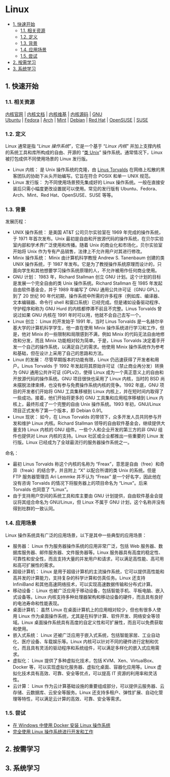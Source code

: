 # Linux<!-- omit in toc -->

- [1. 快速开始](#1-快速开始)
  - [1.1. 相关资源](#11-相关资源)
  - [1.2. 定义](#12-定义)
  - [1.3. 背景](#13-背景)
  - [1.4. 应用场景](#14-应用场景)
  - [1.5. 尝试](#15-尝试)
- [2. 按需学习](#2-按需学习)
- [3. 系统学习](#3-系统学习)

## 1. 快速开始

### 1.1. 相关资源

[内核官网](https://www.kernel.org/) | [内核文档](https://docs.kernel.org) | [内核维基](https://www.wiki.kernel.org) | [内核源码](https://github.com/torvalds/linux) | [GNU](https://www.gnu.org)  
[Ubuntu](https://ubuntu.com/) | [Fedora](https://fedoraproject.org/) | [Arch](https://archlinux.org/) | [Mint](https://linuxmint.com/) | [Debian](https://www.debian.org/) | [Red Hat](https://www.redhat.com/) | [OpenSUSE](https://www.opensuse.org/) | [SUSE](https://www.suse.com/)

### 1.2. 定义

Linux 通常是指 “_Linux 操作系统_”，它是一个基于 “_Linux 内核_” 并加上支撑内核的系统工具和库所构成的自由、开源的 “[类 Unix](../../../glossary/类Unix操作系统.md)” 操作系统。通常情况下，Linux 被打包成供不同使用场景的 Linux 发行版。

- Linux 内核： 是 Unix 操作系统的克隆，由 [Linus Torvalds](https://github.com/torvalds) 在网络上松散的黑客团队的协助下从头开始编写。它旨在符合 POSIX 和单一 UNIX 规范。
- Linux 发行版： 为不同使用场景预先集成好的 Linux 操作系统。一般在直接安装后只需小幅度更改设置就可以使用。常见的发行版有 Ubuntu、Fedora、Arch、Mint、Red Hat、OpenSUSE、SUSE 等等。

### 1.3. 背景

发展历程：

- UNIX 操作系统： 是美国 AT&T 公司贝尔实验室在 1969 年完成的操作系统，于 1971 年首次发布。Unix 最初是自由和开放源代码的操作系统，在贝尔实验室内部和学术界广泛使用和传播。随着 Unix 的商业化和市场化，贝尔实验室开始将 Unix 作为专有产品销售，法律上不允许用户对其进行修改。
- Minix 操作系统： Minix 由计算机科学教授 Andrew S. Tanenbaum 创建的类 UNIX 操作系统，于 1987 年发布。它是为了教授操作系统原理而设计的，只面向学生和其他想要学习操作系统原理的人，不允许被用作任何商业使用。
- GNU 计划： 1983 年，Richard Stallman 创立 GNU 计划。这个计划的目标是发展一个完全自由的类 Unix 操作系统。Richard Stallman 在 1985 年发起自由软件基金会，并于 1989 年编写了 GNU 通用公共许可证（GNU GPL）。到了 20 世纪 90 年代初期，操作系统中所需的许多程序（例如库、编译器、文本编辑器、命令行 shell 和窗口系统）已经完成。但是诸如设备驱动程序、守护程序和称为 GNU Hurd 的内核都停滞不前且不完整。Linus Torvalds 曾说过如果 GNU 内核在 1991 年时可以用，他就不会自己去写一个。
- Linux 创立： Linux 的开发始于 1991 年，当时 Linus Torvalds 是一名赫尔辛基大学的计算机科学学生，他一直在使用 Minix 操作系统进行学习和工作，但是，他对 Minix 的一些限制和局限感到不满，例如 Minix 的代码无法自由地修改和分发，而且 Minix 功能相对较为简单。于是，Linus Torvalds 决定着手开发一个自己的操作系统，以满足自己的需求。他使用 Minix 操作系统作为参考和基础，但在设计上采用了自己的思路和方法。
- Linux 的发展： 尽管早期版本的功能有限，Linux 仍迅速获得了开发者和用户。Linus Torvalds 于 1992 年发起将其原始许可证（禁止商业再分发）转换为 GNU 通用公共许可证 (GPLv2)，使得 Linux 成为一个真正意义上的自由和开放源代码的操作系统。GNU 项目很快也采用了 Linux 内核，当时的 BSD 尚未摆脱法律束缚，也没有参与免费操作系统内核的竞争。1992 年底，GNU 项目的开发者们开始将 GNU 工具集移植到 Linux 内核上，并在短时间内取得了一些成功。接着，他们开始将更多的 GNU 工具集和应用程序移植到 Linux 内核上，最终形成了一个完整的自由 Unix 操作系统。1993 年初，GNU/Linux 项目正式发布了第一个版本，即 Debian 0.91。
- Linux 现状： 如今，在 Linus Torvalds 的带领下，众多开发人员共同参与开发和维护 Linux 内核。Richard Stallman 领导的自由软件基金会，继续提供大量支持 Linux 内核的 GNU 组件。一些个人和企业开发的第三方的非 GNU 组件也提供对 Linux 内核的支持。Linux 社区或企业都推出一些重要的 Linux 发行版。Linux 已经成为了全球最流行的服务器操作系统之一。

命名：

- 最初 Linus Torvalds 称这个内核的名称为 “Freax”，意思是自由（free）和奇异（freak）的结合字，并且附上 “X” 以配合所谓的类 Unix 的系统。但是 FTP 服务器管理员 Ari Lemmke 并不认为 “Freax” 是一个好名字，因此他在没有咨询 Torvalds 的情况下将服务器上的项目命名为 “Linux”。后来 Torvalds 也同意了 “Linux”。
- 由于支持用户空间的系统工具和库主要由 GNU 计划提供，自由软件基金会提议将其组合命名为 GNU/Linux，但 Linux 不属于 GNU 计划，这个名称并没有得到社群的一致认同。

### 1.4. 应用场景

Linux 操作系统具有广泛的应用场景，以下是其中一些典型的应用场景：

- 服务器： Linux 作为服务器操作系统的应用非常广泛，包括 Web 服务器、数据库服务器、邮件服务器、文件服务器等。Linux 服务器具有高度的稳定性、可靠性和安全性，而且支持大量的并发用户和请求，可以满足高性能、高可用和高可扩展性的需求。
- 超级计算机： Linux 是用于超级计算机的主流操作系统，它可以提供高性能和高并发的计算能力，支持复杂的科学计算和仿真任务。Linux 还支持 InfiniBand 和其他高速网络技术，可以实现高速数据传输和分布式计算。
- 移动设备： Linux 也被广泛应用于移动设备，包括智能手机、平板电脑、嵌入式设备等。Linux 内核支持多种处理器架构和移动设备的硬件，而且具有良好的电池寿命和性能表现。
- 桌面计算机： 虽然 Linux 在桌面计算机上的应用相对较少，但也有很多人使用 Linux 作为桌面操作系统，尤其是在科学计算、软件开发、网络安全等领域。Linux 桌面操作系统具有高度的自定义性和可扩展性，而且可以免费获取和使用。
- 嵌入式系统： Linux 还被广泛应用于嵌入式系统，包括智能家居、工业自动化、医疗设备、车载娱乐等。Linux 内核可以针对不同的硬件进行定制和优化，而且具有灵活的驱动程序和系统组件，可以满足多样化的嵌入式应用需求。
- 虚拟化： Linux 提供了多种虚拟化技术，包括 KVM、Xen、VirtualBox、Docker 等，可以实现虚拟化服务器、虚拟化桌面、容器化应用等。Linux 虚拟化技术具有高效、可靠、安全等优点，可以提高 IT 资源的利用率和灵活性。
- 云计算： Linux 作为云计算基础设施的重要组成部分，可以提供云服务器、云存储、云数据库、云安全等服务。Linux 还支持多租户、弹性扩展、自动化管理等特性，可以满足云计算的高效、可靠、安全等需求。

### 1.5. 尝试

- [在 Windows 中使用 Docker 安装 Linux 操作系统](https://github.com/itabbot/learn-linux/tree/main/quick-start/install-linux-docker-win)
- [完全使用 Linux 操作系统进行开发和工作](https://github.com/itabbot/learn-linux/tree/main/quick-start/develop-work-with-linux)

## 2. 按需学习

## 3. 系统学习
